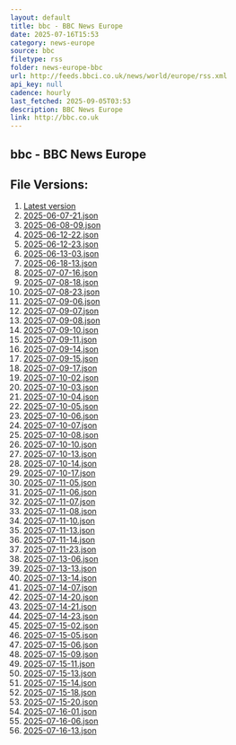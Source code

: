 ```yaml
---
layout: default
title: bbc - BBC News Europe
date: 2025-07-16T15:53
category: news-europe
source: bbc
filetype: rss
folder: news-europe-bbc
url: http://feeds.bbci.co.uk/news/world/europe/rss.xml
api_key: null
cadence: hourly
last_fetched: 2025-09-05T03:53
description: BBC News Europe
link: http://bbc.co.uk
---
```


## bbc - BBC News Europe

<div id="data-chart"></div>
<div id="data-table"></div>
<script>
document.addEventListener('DOMContentLoaded', function(){
  document.getElementById('data-table').textContent = 'This source isn't supported for tables yet.';
});
</script>

## File Versions:
1. [Latest version](./latest.json)
2. [2025-06-07-21.json](./2025-06-07-21.json)
3. [2025-06-08-09.json](./2025-06-08-09.json)
4. [2025-06-12-22.json](./2025-06-12-22.json)
5. [2025-06-12-23.json](./2025-06-12-23.json)
6. [2025-06-13-03.json](./2025-06-13-03.json)
7. [2025-06-18-13.json](./2025-06-18-13.json)
8. [2025-07-07-16.json](./2025-07-07-16.json)
9. [2025-07-08-18.json](./2025-07-08-18.json)
10. [2025-07-08-23.json](./2025-07-08-23.json)
11. [2025-07-09-06.json](./2025-07-09-06.json)
12. [2025-07-09-07.json](./2025-07-09-07.json)
13. [2025-07-09-08.json](./2025-07-09-08.json)
14. [2025-07-09-10.json](./2025-07-09-10.json)
15. [2025-07-09-11.json](./2025-07-09-11.json)
16. [2025-07-09-14.json](./2025-07-09-14.json)
17. [2025-07-09-15.json](./2025-07-09-15.json)
18. [2025-07-09-17.json](./2025-07-09-17.json)
19. [2025-07-10-02.json](./2025-07-10-02.json)
20. [2025-07-10-03.json](./2025-07-10-03.json)
21. [2025-07-10-04.json](./2025-07-10-04.json)
22. [2025-07-10-05.json](./2025-07-10-05.json)
23. [2025-07-10-06.json](./2025-07-10-06.json)
24. [2025-07-10-07.json](./2025-07-10-07.json)
25. [2025-07-10-08.json](./2025-07-10-08.json)
26. [2025-07-10-10.json](./2025-07-10-10.json)
27. [2025-07-10-13.json](./2025-07-10-13.json)
28. [2025-07-10-14.json](./2025-07-10-14.json)
29. [2025-07-10-17.json](./2025-07-10-17.json)
30. [2025-07-11-05.json](./2025-07-11-05.json)
31. [2025-07-11-06.json](./2025-07-11-06.json)
32. [2025-07-11-07.json](./2025-07-11-07.json)
33. [2025-07-11-08.json](./2025-07-11-08.json)
34. [2025-07-11-10.json](./2025-07-11-10.json)
35. [2025-07-11-13.json](./2025-07-11-13.json)
36. [2025-07-11-14.json](./2025-07-11-14.json)
37. [2025-07-11-23.json](./2025-07-11-23.json)
38. [2025-07-13-06.json](./2025-07-13-06.json)
39. [2025-07-13-13.json](./2025-07-13-13.json)
40. [2025-07-13-14.json](./2025-07-13-14.json)
41. [2025-07-14-07.json](./2025-07-14-07.json)
42. [2025-07-14-20.json](./2025-07-14-20.json)
43. [2025-07-14-21.json](./2025-07-14-21.json)
44. [2025-07-14-23.json](./2025-07-14-23.json)
45. [2025-07-15-02.json](./2025-07-15-02.json)
46. [2025-07-15-05.json](./2025-07-15-05.json)
47. [2025-07-15-06.json](./2025-07-15-06.json)
48. [2025-07-15-09.json](./2025-07-15-09.json)
49. [2025-07-15-11.json](./2025-07-15-11.json)
50. [2025-07-15-13.json](./2025-07-15-13.json)
51. [2025-07-15-14.json](./2025-07-15-14.json)
52. [2025-07-15-18.json](./2025-07-15-18.json)
53. [2025-07-15-20.json](./2025-07-15-20.json)
54. [2025-07-16-01.json](./2025-07-16-01.json)
55. [2025-07-16-06.json](./2025-07-16-06.json)
56. [2025-07-16-13.json](./2025-07-16-13.json)
